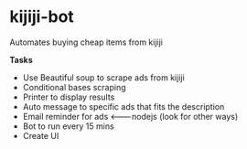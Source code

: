 # kijiji-bot
Automates buying cheap items from kijiji<br>

**Tasks**
<ul>
<li>
Use Beautiful soup to scrape ads from kijiji
</li>
<li>
Conditional bases scraping
</li>
<li>
Printer to display results
</li>
<li>
Auto message to specific ads that fits the description
</li>
<li>
Email reminder for ads <---nodejs (look for other ways)
</li>
<li>
Bot to run every 15 mins
</li>
<li>
Create UI
</li>
</ul>